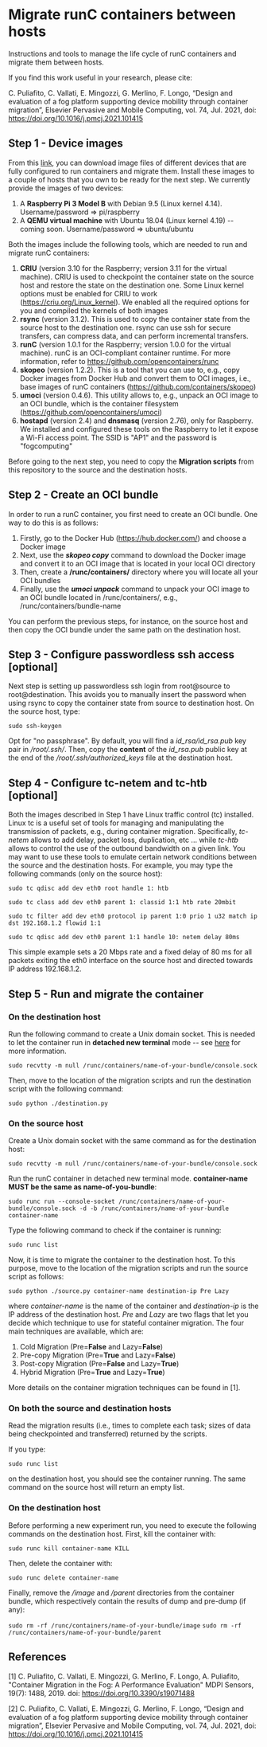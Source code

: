 # Migrate runC containers between hosts
Instructions and tools to manage the life cycle of runC containers and migrate them between hosts.

If you find this work useful in your research, please cite:

C. Puliafito, C. Vallati, E. Mingozzi, G. Merlino, F. Longo, “Design and evaluation of a fog platform supporting device mobility through container migration”, Elsevier Pervasive and Mobile Computing, vol. 74, Jul. 2021, doi: https://doi.org/10.1016/j.pmcj.2021.101415


## Step 1 - Device images

From this [link](https://unipiit-my.sharepoint.com/:f:/g/personal/a035017_unipi_it/EitRqDdu7ElHgdQolR8L460BlMvDN-z6fpKHW5Xe77ncPA?e=gEVxbC), you can download image files of different devices that are fully configured to run containers and migrate them. Install these images to a couple of hosts that you own to be ready for the next step. We currently provide the images of two devices:


1. A **Raspberry Pi 3 Model B** with Debian 9.5 (Linux kernel 4.14). Username/password => pi/raspberry
2. A **QEMU virtual machine** with Ubuntu 18.04 (Linux kernel 4.19) -- coming soon. Username/password => ubuntu/ubuntu


Both the images include the following tools, which are needed to run and migrate runC containers:


1. **CRIU** (version 3.10 for the Raspberry; version 3.11 for the virtual machine). CRIU is used to checkpoint the container state on the source host and restore the state on the destination one. Some Linux kernel options must be enabled for CRIU to work (https://criu.org/Linux_kernel). We enabled all the required options for you and compiled the kernels of both images
2. **rsync** (version 3.1.2). This is used to copy the container state from the source host to the destination one. rsync can use ssh for secure transfers, can compress data, and can perform incremental transfers.
3. **runC** (version 1.0.1 for the Raspberry; version 1.0.0 for the virtual machine). runC is an OCI-compliant container runtime. For more information, refer to https://github.com/opencontainers/runc
4. **skopeo** (version 1.2.2). This is a tool that you can use to, e.g., copy Docker images from Docker Hub and convert them to OCI images, i.e., base images of runC containers (https://github.com/containers/skopeo)
5. **umoci** (version 0.4.6). This utility allows to, e.g., unpack an OCI image to an OCI bundle, which is the container filesystem (https://github.com/opencontainers/umoci)
6. **hostapd** (version 2.4) and **dnsmasq** (version 2.76), only for Raspberry. We installed and configured these tools on the Raspberry to let it expose a Wi-Fi access point. The SSID is "AP1" and the password is "fogcomputing"


Before going to the next step, you need to copy the **Migration scripts** from this repository to the source and the destination hosts.


## Step 2 - Create an OCI bundle

In order to run a runC container, you first need to create an OCI bundle. One way to do this is as follows:


1. Firstly, go to the Docker Hub (https://hub.docker.com/) and choose a Docker image
2. Next, use the ***skopeo copy*** command to download the Docker image and convert it to an OCI image that is located in your local OCI directory
3. Then, create a **/runc/containers/** directory where you will locate all your OCI bundles
4. Finally, use the ***umoci unpack*** command to unpack your OCI image to an OCI bundle located in /runc/containers/, e.g., /runc/containers/bundle-name


You can perform the previous steps, for instance, on the source host and then copy the OCI bundle under the same path on the destination host.


## Step 3 - Configure passwordless ssh access [optional]   

Next step is setting up passwordless ssh login from root@source to root@destination. This avoids you to manually insert the password when using rsync to copy the container state from source to destination host. On the source host, type:

  `sudo ssh-keygen`

Opt for "no passphrase". By default, you will find a *id_rsa/id_rsa.pub* key pair in */root/.ssh/*. Then, copy the **content** of the *id_rsa.pub* public key at the end of the */root/.ssh/authorized_keys* file at the destination host.


## Step 4 - Configure tc-netem and tc-htb [optional]

Both the images described in Step 1 have Linux traffic control (tc) installed. Linux tc is a useful set of tools for managing and manipulating the transmission of packets, e.g., during container migration. Specifically, *tc-netem* allows to add delay, packet loss, duplication, etc ... while *tc-htb* allows to control the use of the outbound bandwidth on a given link. You may want to use these tools to emulate certain network conditions between the source and the destination hosts. For example, you may type the following commands (only on the source host):

  `sudo tc qdisc add dev eth0 root handle 1: htb`  

  `sudo tc class add dev eth0 parent 1: classid 1:1 htb rate 20mbit`

  `sudo tc filter add dev eth0 protocol ip parent 1:0 prio 1 u32 match ip dst 192.168.1.2 flowid 1:1`

  `sudo tc qdisc add dev eth0 parent 1:1 handle 10: netem delay 80ms`

This simple example sets a 20 Mbps rate and a fixed delay of 80 ms for all packets exiting the eth0 interface on the source host and directed towards IP address 192.168.1.2.


## Step 5 - Run and migrate the container

### On the destination host

Run the following command to create a Unix domain socket. This is needed to let the container run in **detached new terminal** mode -- see [here](https://github.com/opencontainers/runc/blob/master/docs/terminals.md) for more information.

  `sudo recvtty -m null /runc/containers/name-of-your-bundle/console.sock`

Then, move to the location of the migration scripts and run the destination script with the following command:

  `sudo python ./destination.py`


### On the source host

Create a Unix domain socket with the same command as for the destination host:

  `sudo recvtty -m null /runc/containers/name-of-your-bundle/console.sock`

Run the runC container in detached new terminal mode. **container-name MUST be the same as name-of-you-bundle**:

  `sudo runc run --console-socket /runc/containers/name-of-your-bundle/console.sock -d -b /runc/containers/name-of-your-bundle container-name`

Type the following command to check if the container is running:

  `sudo runc list`

Now, it is time to migrate the container to the destination host. To this purpose, move to the location of the migration scripts and run the source script as follows:

  `sudo python ./source.py container-name destination-ip Pre Lazy`

where *container-name* is the name of the container and *destination-ip* is the IP address of the destination host.
*Pre* and *Lazy* are two flags that let you decide which technique to use for stateful container migration. The four main techniques are available, which are:

1. Cold Migration (Pre=**False** and Lazy=**False**)
2. Pre-copy Migration (Pre=**True** and Lazy=**False**)
3. Post-copy Migration (Pre=**False** and Lazy=**True**)
4. Hybrid Migration (Pre=**True** and Lazy=**True**)

More details on the container migration techniques can be found in [1].


### On both the source and destination hosts

Read the migration results (i.e., times to complete each task; sizes of data being checkpointed and transferred) returned by the scripts.

If you type:

  `sudo runc list`

on the destination host, you should see the container running. The same command on the source host will return an empty list.


### On the destination host

Before performing a new experiment run, you need to execute the following commands on the destination host. First, kill the container with:

  `sudo runc kill container-name KILL`

Then, delete the container with:

  `sudo runc delete container-name`

Finally, remove the */image* and */parent* directories from the container bundle, which respectively contain the results of dump and pre-dump (if any):  

  `sudo rm -rf /runc/containers/name-of-your-bundle/image`
  `sudo rm -rf /runc/containers/name-of-your-bundle/parent`


## References

[1] C. Puliafito, C. Vallati, E. Mingozzi, G. Merlino, F. Longo, A. Puliafito, "Container Migration in the Fog: A Performance Evaluation" MDPI Sensors, 19(7): 1488, 2019. doi: https://doi.org/10.3390/s19071488

[2] C. Puliafito, C. Vallati, E. Mingozzi, G. Merlino, F. Longo, “Design and evaluation of a fog platform supporting device mobility through container migration”, Elsevier Pervasive and Mobile Computing, vol. 74, Jul. 2021, doi: https://doi.org/10.1016/j.pmcj.2021.101415